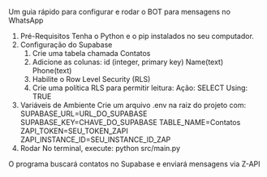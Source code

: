 Um guia rápido para configurar e rodar o BOT para mensagens no WhatsApp

1. Pré-Requisitos
   Tenha o Python e o pip instalados no seu computador.
2. Configuração do Supabase
   1. Crie uma tabela chamada Contatos
   2. Adicione as colunas:
      id (integer, primary key)
      Name(text)
      Phone(text)
   3. Habilite o Row Level Security (RLS)
   4. Crie uma política RLS para permitir leitura:
      Ação: SELECT
      Using: TRUE
3. Variáveis de Ambiente
   Crie um arquivo .env na raiz do projeto com:
      SUPABASE_URL=URL_DO_SUPABASE
      SUPABASE_KEY=CHAVE_DO_SUPABASE
      TABLE_NAME=Contatos
      ZAPI_TOKEN=SEU_TOKEN_ZAPI
      ZAPI_INSTANCE_ID=SEU_INSTANCE_ID_ZAP
4. Rodar
   No terminal, execute:
   python src/main.py

O programa buscará contatos no Supabase e enviará mensagens via Z-API
